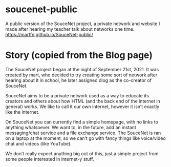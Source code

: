 # soucenet-public
A public version of the SouceNet project, a private network and website I made after hearing my teacher talk about networks one time.
https://martfn.github.io/SouceNet-public/

# Story (copied from the Blog page)
 The SouceNet project began at the night of September 21st, 2021. It was created by mart, who decided to try creating some sort of network after hearing about it in school, he later assigned diog as the co-creator of SouceNet.

SouceNet aims to be a private network used as a way to educate its creators and others about how HTML (and the back end of the internet in general) works. We like to call it our own internet, however it isn’t exactly like the internet.

On SouceNet you can currently find a simple homepage, with no links to anything whatsoever. We want to, in the future, add an instant messaging/chat service and a file exchange service. The SouceNet is ran on a laptop at the moment, so we can’t go with fancy things like voice/video chat and videos (like YouTube).

We don’t really expect anything big out of this, just a simple project from some people interested in internet-y stuff. 
